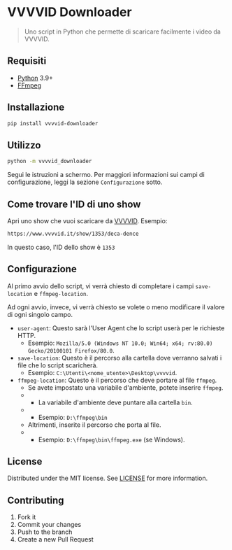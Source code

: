 # VVVVID Downloader

> Uno script in Python che permette di scaricare facilmente i video da VVVVID.

## Requisiti

- [Python](https://python.org) 3.9+
- [FFmpeg](https://ffmpeg.org/)

## Installazione

```sh
pip install vvvvid-downloader
```

## Utilizzo

```sh
python -m vvvvid_downloader
```

Segui le istruzioni a schermo. Per maggiori informazioni sui campi di configurazione, leggi la sezione `Configurazione` sotto.

## Come trovare l'ID di uno show

Apri uno show che vuoi scaricare da [VVVVID](https://www.vvvvid.it). Esempio:

```sh
https://www.vvvvid.it/show/1353/deca-dence
```

In questo caso, l'ID dello show è `1353`

## Configurazione

Al primo avvio dello script, vi verrà chiesto di completare i campi `save-location` e `ffmpeg-location`.

Ad ogni avvio, invece, vi verrà chiesto se volete o meno modificare il valore di ogni singolo campo.

- `user-agent`: Questo sarà l'User Agent che lo script userà per le richieste HTTP.
  - Esempio: `Mozilla/5.0 (Windows NT 10.0; Win64; x64; rv:80.0) Gecko/20100101 Firefox/80.0`.
- `save-location`: Questo è il percorso alla cartella dove verranno salvati i file che lo script scaricherà.
  - Esempio: `C:\Utenti\<nome_utente>\Desktop\vvvvid`.
- `ffmpeg-location`: Questo è il percorso che deve portare al file `ffmpeg`.
  - Se avete impostato una variabile d'ambiente, potete inserire `ffmpeg`.
  - - La variabile d'ambiente deve puntare alla cartella `bin`.
  - - Esempio: `D:\ffmpeg\bin`
  - Altrimenti, inserite il percorso che porta al file.
  - - Esempio: `D:\ffmpeg\bin\ffmpeg.exe` (se Windows).

## License

Distributed under the MIT license. See [LICENSE](LICENSE) for more information.

## Contributing

1. Fork it
2. Commit your changes
3. Push to the branch
4. Create a new Pull Request
